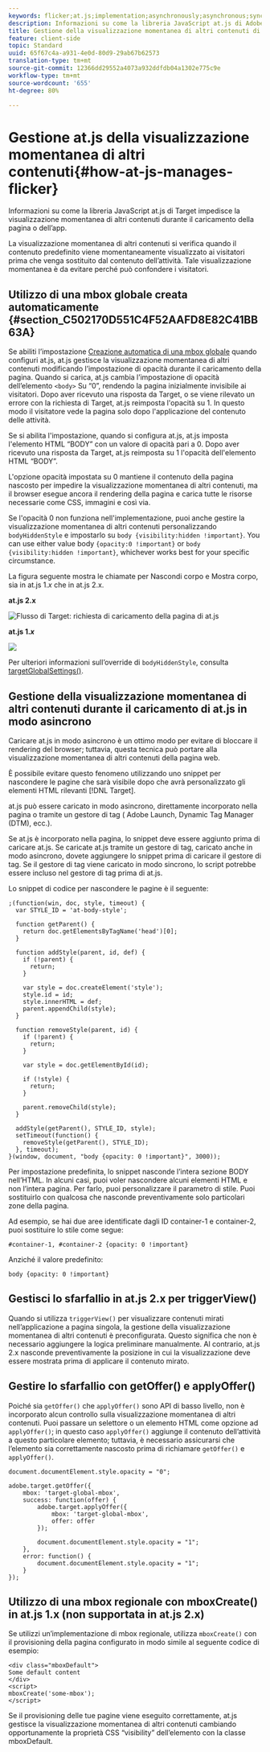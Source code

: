 ```yaml
---
keywords: flicker;at.js;implementation;asynchronously;asynchronous;synchronously;synchronous
description: Informazioni su come la libreria JavaScript at.js di Adobe Target impedisce la visualizzazione momentanea di altri contenuti durante il caricamento della pagina o dell’app.
title: Gestione della visualizzazione momentanea di altri contenuti di Adobe Target at.js
feature: client-side
topic: Standard
uuid: 65f67c4a-a931-4e0d-80d9-29ab67b62573
translation-type: tm+mt
source-git-commit: 12366dd29552a4073a932ddfdb04a1302e775c9e
workflow-type: tm+mt
source-wordcount: '655'
ht-degree: 80%

---
```



# Gestione at.js della visualizzazione momentanea di altri contenuti{#how-at-js-manages-flicker}

Informazioni su come la libreria JavaScript at.js di Target impedisce la visualizzazione momentanea di altri contenuti durante il caricamento della pagina o dell’app.

La visualizzazione momentanea di altri contenuti si verifica quando il contenuto predefinito viene momentaneamente visualizzato ai visitatori prima che venga sostituito dal contenuto dell’attività. Tale visualizzazione momentanea è da evitare perché può confondere i visitatori.

## Utilizzo di una mbox globale creata automaticamente {#section_C502170D551C4F52AAFD8E82C41BB63A}

Se abiliti l’impostazione [Creazione automatica di una mbox globale](../../../c-implementing-target/c-implementing-target-for-client-side-web/t-mbox-download/c-understanding-global-mbox/understanding-global-mbox.md#concept_76AC0EC995A048238F3220F53773DB13) quando configuri at.js, at.js gestisce la visualizzazione momentanea di altri contenuti modificando l’impostazione di opacità durante il caricamento della pagina. Quando si carica, at.js cambia l’impostazione di opacità dell’elemento `<body>` Su “0”, rendendo la pagina inizialmente invisibile ai visitatori. Dopo aver ricevuto una risposta da Target, o se viene rilevato un errore con la richiesta di Target, at.js reimposta l&#39;opacità su 1. In questo modo il visitatore vede la pagina solo dopo l&#39;applicazione del contenuto delle attività.

Se si abilita l&#39;impostazione, quando si configura at.js, at.js imposta l&#39;elemento HTML “BODY” con un valore di opacità pari a 0. Dopo aver ricevuto una risposta da Target, at.js reimposta su 1 l&#39;opacità dell&#39;elemento HTML “BODY”.

L&#39;opzione opacità impostata su 0 mantiene il contenuto della pagina nascosto per impedire la visualizzazione momentanea di altri contenuti, ma il browser esegue ancora il rendering della pagina e carica tutte le risorse necessarie come CSS, immagini e così via.

Se l&#39;opacità 0 non funziona nell&#39;implementazione, puoi anche gestire la visualizzazione momentanea di altri contenuti personalizzando `bodyHiddenStyle` e impostarlo su `body {visibility:hidden !important}`. You can use either value body `{opacity:0 !important}` or `body {visibility:hidden !important}`, whichever works best for your specific circumstance.

La figura seguente mostra le chiamate per Nascondi corpo e Mostra corpo, sia in at.js 1.*x* che in at.js 2.x.

**at.js 2.x**

![Flusso di Target: richiesta di caricamento della pagina di at.js](/help/c-implementing-target/c-implementing-target-for-client-side-web/assets/atjs-20-flow-page-load-request.png)

**at.js 1.*x***

![](assets/target-flow2.png)

Per ulteriori informazioni sull’override di `bodyHiddenStyle`, consulta [targetGlobalSettings()](/help/c-implementing-target/c-implementing-target-for-client-side-web/targetgobalsettings.md).

## Gestione della visualizzazione momentanea di altri contenuti durante il caricamento di at.js in modo asincrono

Caricare at.js in modo asincrono è un ottimo modo per evitare di bloccare il rendering del browser; tuttavia, questa tecnica può portare alla visualizzazione momentanea di altri contenuti della pagina web.

È possibile evitare questo fenomeno utilizzando uno snippet per nascondere le pagine che sarà visibile dopo che avrà personalizzato gli elementi HTML rilevanti [!DNL Target].

at.js può essere caricato in modo asincrono, direttamente incorporato nella pagina o tramite un gestore di tag ( Adobe Launch, Dynamic Tag Manager (DTM), ecc.).

Se at.js è incorporato nella pagina, lo snippet deve essere aggiunto prima di caricare at.js. Se caricate at.js tramite un gestore di tag, caricato anche in modo asincrono, dovete aggiungere lo snippet prima di caricare il gestore di tag. Se il gestore di tag viene caricato in modo sincrono, lo script potrebbe essere incluso nel gestore di tag prima di at.js.

Lo snippet di codice per nascondere le pagine è il seguente:

```
;(function(win, doc, style, timeout) {
  var STYLE_ID = 'at-body-style';

  function getParent() {
    return doc.getElementsByTagName('head')[0];
  }

  function addStyle(parent, id, def) {
    if (!parent) {
      return;
    }

    var style = doc.createElement('style');
    style.id = id;
    style.innerHTML = def;
    parent.appendChild(style);
  }

  function removeStyle(parent, id) {
    if (!parent) {
      return;
    }

    var style = doc.getElementById(id);

    if (!style) {
      return;
    }

    parent.removeChild(style);
  }

  addStyle(getParent(), STYLE_ID, style);
  setTimeout(function() {
    removeStyle(getParent(), STYLE_ID);
  }, timeout);
}(window, document, "body {opacity: 0 !important}", 3000));
```

Per impostazione predefinita, lo snippet nasconde l’intera sezione BODY nell’HTML. In alcuni casi, puoi voler nascondere alcuni elementi HTML e non l’intera pagina. Per farlo, puoi personalizzare il parametro di stile. Puoi sostituirlo con qualcosa che nasconde preventivamente solo particolari zone della pagina.

Ad esempio, se hai due aree identificate dagli ID container-1 e container-2, puoi sostituire lo stile come segue:

```
#container-1, #container-2 {opacity: 0 !important}
```

Anziché il valore predefinito:

```
body {opacity: 0 !important}
```

## Gestisci lo sfarfallio in at.js 2.x per triggerView()

Quando si utilizza `triggerView()` per visualizzare contenuti mirati nell’applicazione a pagina singola, la gestione della visualizzazione momentanea di altri contenuti è preconfigurata. Questo significa che non è necessario aggiungere la logica preliminare manualmente. Al contrario, at.js 2.x nasconde preventivamente la posizione in cui la visualizzazione deve essere mostrata prima di applicare il contenuto mirato.

## Gestire lo sfarfallio con getOffer() e applyOffer()

Poiché sia `getOffer()` che `applyOffer()` sono API di basso livello, non è incorporato alcun controllo sulla visualizzazione momentanea di altri contenuti. Puoi passare un selettore o un elemento HTML come opzione ad `applyOffer()`; in questo caso `applyOffer()` aggiunge il contenuto dell’attività a questo particolare elemento; tuttavia, è necessario assicurarsi che l’elemento sia correttamente nascosto prima di richiamare `getOffer()` e `applyOffer()`.

```
document.documentElement.style.opacity = "0";
 
adobe.target.getOffer({
    mbox: 'target-global-mbox',
    success: function(offer) {
        adobe.target.applyOffer({
            mbox: 'target-global-mbox',
            offer: offer
        });
 
        document.documentElement.style.opacity = "1";
    },
    error: function() {
        document.documentElement.style.opacity = "1";        
    }
});
```

## Utilizzo di una mbox regionale con mboxCreate() in at.js 1.x (non supportata in at.js 2.x)

Se utilizzi un’implementazione di mbox regionale, utilizza `mboxCreate()` con il provisioning della pagina configurato in modo simile al seguente codice di esempio:

```
<div class="mboxDefault">
Some default content
</div>
<script>
mboxCreate('some-mbox');
</script>
```

Se il provisioning delle tue pagine viene eseguito correttamente, at.js gestisce la visualizzazione momentanea di altri contenuti cambiando opportunamente la proprietà CSS “visibility” dell’elemento con la classe mboxDefault.